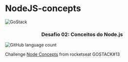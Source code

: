 # NodeJS-concepts

<img alt="GoStack" src="https://storage.googleapis.com/golden-wind/bootcamp-gostack/header-desafios.png" />

<h3 align="center">
  Desafio 02: Conceitos do Node.js
</h3>

<img alt="GitHub language count" src="https://img.shields.io/github/languages/count/bianquini/NodeJS-concepts?color=%2304D361">

Challenge [Node Concepts](https://github.com/rocketseat-education/bootcamp-gostack-desafios/tree/master/desafio-conceitos-nodejs) from rocketseat GOSTACK#13
